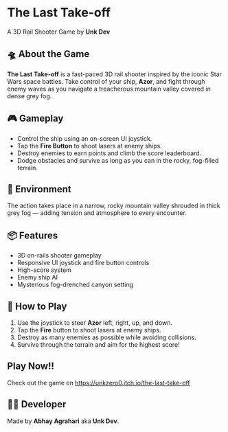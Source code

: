 <html>
<body>

  <h1>The Last Take-off</h1>
  <p>A 3D Rail Shooter Game by <strong>Unk Dev</strong></p>

  <div class="section">
    <h2>🛸 About the Game</h2>
    <p><strong>The Last Take-off</strong> is a fast-paced 3D rail shooter inspired by the iconic Star Wars space battles. 
      Take control of your ship, <strong>Azor</strong>, and fight through enemy waves as you navigate a treacherous mountain valley covered in dense grey fog.</p>
  </div>

  <div class="section">
    <h2>🎮 Gameplay</h2>
    <ul>
      <li>Control the ship using an on-screen UI joystick.</li>
      <li>Tap the <strong>Fire Button</strong> to shoot lasers at enemy ships.</li>
      <li>Destroy enemies to earn points and climb the score leaderboard.</li>
      <li>Dodge obstacles and survive as long as you can in the rocky, fog-filled terrain.</li>
    </ul>
  </div>

  <div class="section">
    <h2>🌌 Environment</h2>
    <p>The action takes place in a narrow, rocky mountain valley shrouded in thick grey fog — adding tension and atmosphere to every encounter.</p>
  </div>

  <div class="section">
    <h2>📦 Features</h2>
    <ul>
      <li>3D on-rails shooter gameplay</li>
      <li>Responsive UI joystick and fire button controls</li>
      <li>High-score system</li>
      <li>Enemy ship AI</li>
      <li>Mysterious fog-drenched canyon setting</li>
    </ul>
  </div>

  <div class="section">
    <h2>🚀 How to Play</h2>
    <ol>
      <li>Use the joystick to steer <strong>Azor</strong> left, right, up, and down.</li>
      <li>Tap the <strong>Fire</strong> button to shoot lasers at enemy ships.</li>
      <li>Destroy as many enemies as possible while avoiding collisions.</li>
      <li>Survive through the terrain and aim for the highest score!</li>
    </ol>
  </div>

  <div class="section">
    <h2>Play Now!!</h2>
    <p>Check out the game on <a href="#" target="_blank">https://unkzero0.itch.io/the-last-take-off</a></p>
  </div>

  <div class="section">
    <h2>👨‍💻 Developer</h2>
    <p>Made by <strong>Abhay Agrahari</strong> aka <strong>Unk Dev</strong>.</p>
  </div>

</body>
</html>
